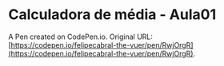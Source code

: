 # Calculadora de média - Aula01

A Pen created on CodePen.io. Original URL: [https://codepen.io/felipecabral-the-vuer/pen/RwjOrgR](https://codepen.io/felipecabral-the-vuer/pen/RwjOrgR).



